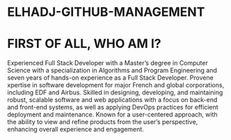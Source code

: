 # ELHADJ-GITHUB-MANAGEMENT

# FIRST OF ALL, WHO AM I?

Experienced Full Stack Developer with a Master’s degree in Computer Science with a specialization in Algorithms and Program Engineering and seven years of hands-on experience as a Full Stack Developer.
Provene xpertise in software development for major French and global corporations, including EDF and Airbus.
Skilled in designing, developing, and maintaining robust, scalable software and web applications with a focus on back-end and front-end systems, as well as applying DevOps practices for efficient deployment and maintenance.
Known for a user-centered approach, with the ability to view and refine products from the user’s perspective, enhancing overall experience and engagement.